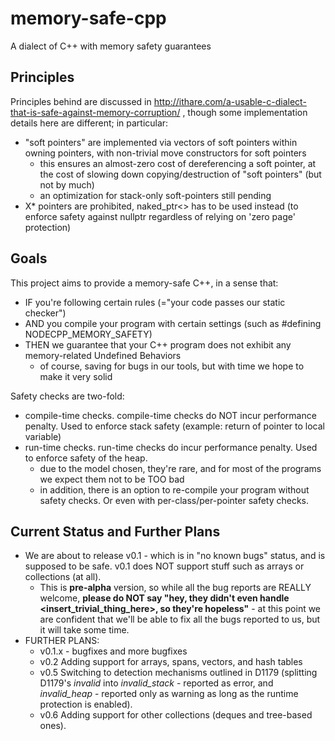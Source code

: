 # memory-safe-cpp
A dialect of C++ with memory safety guarantees

## Principles 

Principles behind are discussed in http://ithare.com/a-usable-c-dialect-that-is-safe-against-memory-corruption/ , 
though some implementation details here are different; in particular:
* "soft pointers" are implemented via vectors of soft pointers within owning pointers, with non-trivial move constructors for soft pointers
  * this ensures an almost-zero cost of dereferencing a soft pointer, at the cost of slowing down copying/destruction of "soft pointers" (but not by much)
  * an optimization for stack-only soft-pointers still pending 
* X* pointers are prohibited, naked_ptr<> has to be used instead (to enforce safety against nullptr regardless of relying on 'zero page' protection)

## Goals

This project aims to provide a memory-safe C++, in a sense that:
* IF you're following certain rules (="your code passes our static checker")
* AND you compile your program with certain settings (such as #defining NODECPP_MEMORY_SAFETY)
* THEN we guarantee that your C++ program does not exhibit any memory-related Undefined Behaviors
  * of course, saving for bugs in our tools, but with time we hope to make it very solid

Safety checks are two-fold:
* compile-time checks. compile-time checks do NOT incur performance penalty. Used to enforce stack safety (example: return of pointer to local variable)
* run-time checks. run-time checks do incur performance penalty. Used to enforce safety of the heap. 
  * due to the model chosen, they're rare, and for most of the programs we expect them not to be TOO bad
  * in addition, there is an option to re-compile your program without safety checks. Or even with per-class/per-pointer safety checks.

## Current Status and Further Plans

* We are about to release v0.1 - which is in "no known bugs" status, and is supposed to be safe. v0.1 does NOT support stuff such as arrays or collections (at all).
  * This is **pre-alpha** version, so while all the bug reports are REALLY welcome, **please do NOT say "hey, they didn't even handle <insert_trivial_thing_here>, so they're hopeless"** - at this point we are confident that we'll be able to fix all the bugs reported to us, but it will take some time. 
* FURTHER PLANS: 
  * v0.1.x - bugfixes and more bugfixes
  * v0.2 Adding support for arrays, spans, vectors, and hash tables
  * v0.5 Switching to detection mechanisms outlined in D1179 (splitting D1179's _invalid_ into _invalid_stack_ - reported as error, and _invalid_heap_ - reported only as warning as long as the runtime protection is enabled).
  * v0.6 Adding support for other collections (deques and tree-based ones).
  
